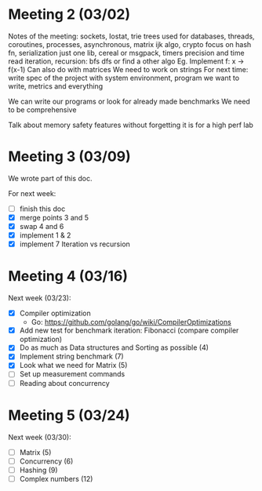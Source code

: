 # Meeting 2 (03/02)

Notes of the meeting:
sockets, Iostat, trie trees used for databases, threads, coroutines, processes, asynchronous, matrix ijk algo, crypto focus on hash fn, serialization just one lib, cereal or msgpack, timers precision and time read
iteration, recursion: bfs dfs or find a other algo
Eg. Implement f: x -> f(x-1)
Can also do with matrices
We need to work on strings
For next time: write spec of the project with system environment, program we want to write, metrics and everything

We can write our programs or look for already made benchmarks
We need to be comprehensive


Talk about memory safety features without forgetting it is for a high perf lab

# Meeting 3 (03/09)

We wrote part of this doc.

For next week:
- [ ] finish this doc
- [x] merge points 3 and 5
- [x] swap 4 and 6
- [x] implement 1 & 2
- [x] implement 7 Iteration vs recursion

# Meeting 4 (03/16)

Next week (03/23):

- [x] Compiler optimization
    - Go: https://github.com/golang/go/wiki/CompilerOptimizations
- [x] Add new test for benchmark iteration: Fibonacci (compare compiler optimization)
- [x] Do as much as Data structures and Sorting as possible (4)
- [x] Implement string benchmark (7)
- [x] Look what we need for Matrix (5)
- [ ] Set up measurement commands
- [ ] Reading about concurrency

# Meeting 5 (03/24)

Next week (03/30):

- [ ] Matrix (5)
- [ ] Concurrency (6)
- [ ] Hashing (9)
- [ ] Complex numbers (12)